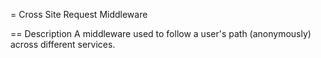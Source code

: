 = Cross Site Request Middleware

== Description
A middleware used to follow a user's path (anonymously) across different services.
